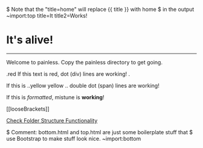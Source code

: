 $ Note that the "title=home" will replace {{ title }} with home
$ in the output
~import:top title=It title2=Works!

# It's alive!

****************

Welcome to painless. Copy the painless directory to get going.

.red
If this text is red, dot (div) lines are working!
.

If this is
..yellow
yellow
..
double dot (span) lines are working!

If this is _formatted_, mistune is **working**!

[[looseBrackets]]

[Check Folder Structure Functionality](about)

$ Comment: bottom.html and top.html are just some boilerplate stuff that
$ use Bootstrap to make stuff look nice.
~import:bottom
